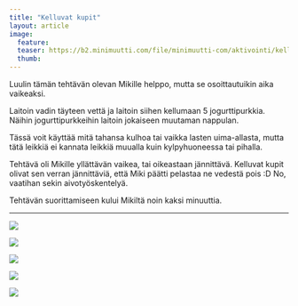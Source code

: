 ```yaml
---
title: "Kelluvat kupit"
layout: article
image:
  feature:
  teaser: https://b2.minimuutti.com/file/minimuutti-com/aktivointi/kelluvat-kupit/DSC39318-245px.jpg
  thumb:
---
```


Luulin tämän tehtävän olevan Mikille helppo, mutta se osoittautuikin aika vaikeaksi.

Laitoin vadin täyteen vettä ja laitoin siihen kellumaan 5 jogurttipurkkia. Näihin jogurttipurkkeihin laitoin jokaiseen muutaman nappulan.

Tässä voit käyttää mitä tahansa kulhoa tai vaikka lasten uima-allasta, mutta tätä leikkiä ei kannata leikkiä muualla kuin kylpyhuoneessa tai pihalla.

Tehtävä oli Mikille yllättävän vaikea, tai oikeastaan jännittävä. Kelluvat kupit olivat sen verran jännittäviä, että Miki päätti pelastaa ne vedestä pois :D No, vaatihan sekin aivotyöskentelyä.

Tehtävän suorittamiseen kului Mikiltä noin kaksi minuuttia.

---

![](https://b2.minimuutti.com/file/minimuutti-com/aktivointi/kelluvat-kupit/DSC39307-800px.jpg)

![](https://b2.minimuutti.com/file/minimuutti-com/aktivointi/kelluvat-kupit/DSC39318-800px.jpg)

![](https://b2.minimuutti.com/file/minimuutti-com/aktivointi/kelluvat-kupit/DSC39312-800px.jpg)

![](https://b2.minimuutti.com/file/minimuutti-com/aktivointi/kelluvat-kupit/DSC39344-800px.jpg)

![](https://b2.minimuutti.com/file/minimuutti-com/aktivointi/kelluvat-kupit/DSC39357-800px.jpg)
